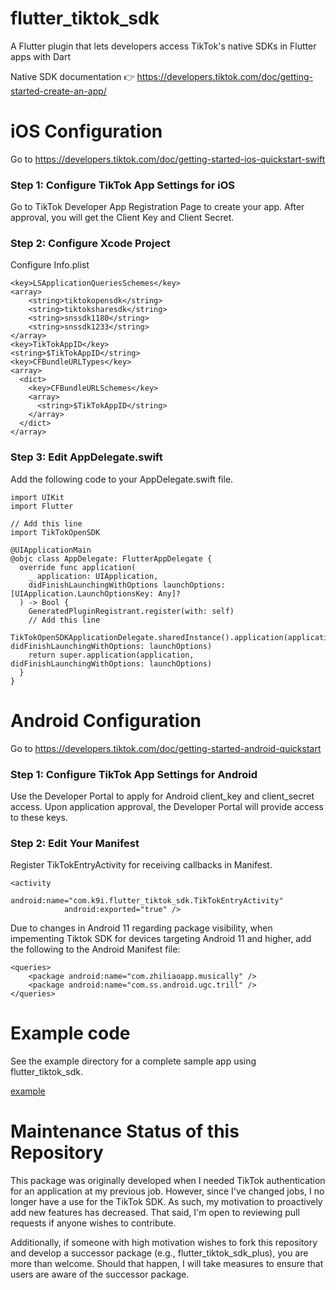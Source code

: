 # flutter_tiktok_sdk

A Flutter plugin that lets developers access TikTok's native SDKs in Flutter apps with Dart

Native SDK documentation 👉 https://developers.tiktok.com/doc/getting-started-create-an-app/

# iOS Configuration
Go to https://developers.tiktok.com/doc/getting-started-ios-quickstart-swift
### Step 1: Configure TikTok App Settings for iOS
Go to TikTok Developer App Registration Page to create your app. After approval, you will get the Client Key and Client Secret.

### Step 2: Configure Xcode Project
Configure Info.plist
```
<key>LSApplicationQueriesSchemes</key>
<array>
    <string>tiktokopensdk</string>
    <string>tiktoksharesdk</string>
    <string>snssdk1180</string>
    <string>snssdk1233</string>
</array>
<key>TikTokAppID</key>
<string>$TikTokAppID</string>
<key>CFBundleURLTypes</key>
<array>
  <dict>
    <key>CFBundleURLSchemes</key>
    <array>
      <string>$TikTokAppID</string>
    </array>
  </dict>
</array>
```
### Step 3: Edit AppDelegate.swift
Add the following code to your AppDelegate.swift file.
```
import UIKit
import Flutter

// Add this line
import TikTokOpenSDK

@UIApplicationMain
@objc class AppDelegate: FlutterAppDelegate {
  override func application(
    _ application: UIApplication,
    didFinishLaunchingWithOptions launchOptions: [UIApplication.LaunchOptionsKey: Any]?
  ) -> Bool {
    GeneratedPluginRegistrant.register(with: self)
    // Add this line
    TikTokOpenSDKApplicationDelegate.sharedInstance().application(application, didFinishLaunchingWithOptions: launchOptions)
    return super.application(application, didFinishLaunchingWithOptions: launchOptions)
  }
}

```

# Android Configuration
Go to https://developers.tiktok.com/doc/getting-started-android-quickstart
### Step 1: Configure TikTok App Settings for Android
Use the Developer Portal to apply for Android client_key and client_secret access. Upon application approval, the Developer Portal will provide access to these keys.

### Step 2: Edit Your Manifest
Register TikTokEntryActivity for receiving callbacks in Manifest.
```
<activity
            android:name="com.k9i.flutter_tiktok_sdk.TikTokEntryActivity"
            android:exported="true" />
```
Due to changes in Android 11 regarding package visibility, when impementing Tiktok SDK for devices targeting Android 11 and higher, add the following to the Android Manifest file:
```
<queries>
    <package android:name="com.zhiliaoapp.musically" />
    <package android:name="com.ss.android.ugc.trill" />
</queries>
```
# Example code
See the example directory for a complete sample app using flutter_tiktok_sdk.

[example](https://github.com/K9i-0/flutter_tiktok_sdk/tree/main/example)

# Maintenance Status of this Repository
This package was originally developed when I needed TikTok authentication for an application at my previous job. However, since I've changed jobs, I no longer have a use for the TikTok SDK. As such, my motivation to proactively add new features has decreased. That said, I'm open to reviewing pull requests if anyone wishes to contribute.

Additionally, if someone with high motivation wishes to fork this repository and develop a successor package (e.g., flutter_tiktok_sdk_plus), you are more than welcome. Should that happen, I will take measures to ensure that users are aware of the successor package.

